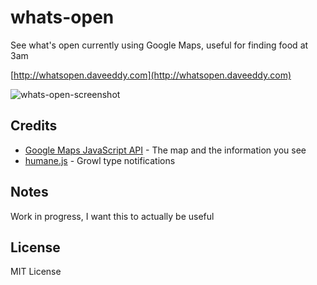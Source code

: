 whats-open
==========

See what's open currently using Google Maps, useful for finding food at 3am

[http://whatsopen.daveeddy.com](http://whatsopen.daveeddy.com)

![whats-open-screenshot](http://daveeddy.com/static/media/github/whats-open/whats-open.png)

Credits
-------

- [Google Maps JavaScript API](https://developers.google.com/maps/documentation/javascript/) - The map and the information you see
- [humane.js](http://wavded.github.io/humane-js/) - Growl type notifications

Notes
-----

Work in progress, I want this to actually be useful

License
-------

MIT License
